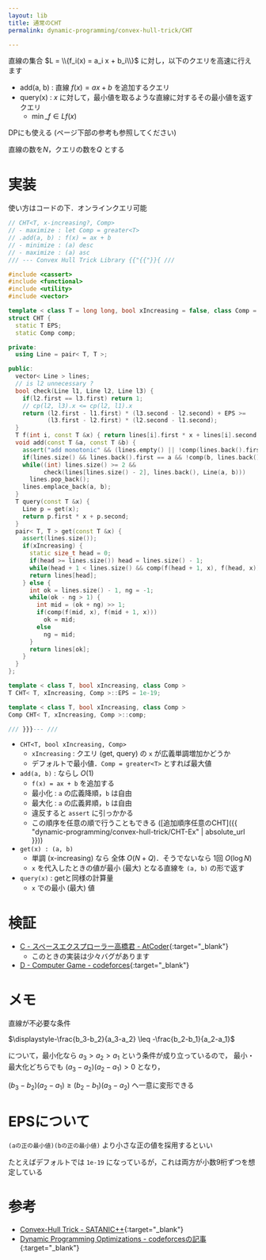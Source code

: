 ```yaml
---
layout: lib
title: 通常のCHT
permalink: dynamic-programming/convex-hull-trick/CHT

---
```



直線の集合 $L = \\{f_i(x) = a_i x + b_i\\}$ に対し，以下のクエリを高速に行えます
* add(a, b) : 直線 $f(x) = ax + b$ を追加するクエリ
* query(x) : $x$ に対して，最小値を取るような直線に対するその最小値を返すクエリ
  * $\displaystyle\min\_{f\in L}{f(x)}$

DPにも使える (ページ下部の参考も参照してください)

直線の数を$N$，クエリの数を$Q$ とする

# 実装

使い方はコードの下．オンラインクエリ可能


```cpp
// CHT<T, x-increasing?, Comp>
// - maximize : let Comp = greater<T>
// .add(a, b) : f(x) = ax + b
// - minimize : (a) desc
// - maximize : (a) asc
/// --- Convex Hull Trick Library {{"{{"}}{ ///

#include <cassert>
#include <functional>
#include <utility>
#include <vector>

template < class T = long long, bool xIncreasing = false, class Comp = less< T > >
struct CHT {
  static T EPS;
  static Comp comp;

private:
  using Line = pair< T, T >;

public:
  vector< Line > lines;
  // is l2 unnecessary ?
  bool check(Line l1, Line l2, Line l3) {
    if(l2.first == l3.first) return 1;
    // cp(l2, l3).x <= cp(l2, l1).x
    return (l2.first - l1.first) * (l3.second - l2.second) + EPS >=
           (l3.first - l2.first) * (l2.second - l1.second);
  }
  T f(int i, const T &x) { return lines[i].first * x + lines[i].second; }
  void add(const T &a, const T &b) {
    assert("add monotonic" && (lines.empty() || !comp(lines.back().first, a)));
    if(lines.size() && lines.back().first == a && !comp(b, lines.back().second)) return;
    while((int) lines.size() >= 2 &&
          check(lines[lines.size() - 2], lines.back(), Line(a, b)))
      lines.pop_back();
    lines.emplace_back(a, b);
  }
  T query(const T &x) {
    Line p = get(x);
    return p.first * x + p.second;
  }
  pair< T, T > get(const T &x) {
    assert(lines.size());
    if(xIncreasing) {
      static size_t head = 0;
      if(head >= lines.size()) head = lines.size() - 1;
      while(head + 1 < lines.size() && comp(f(head + 1, x), f(head, x))) head++;
      return lines[head];
    } else {
      int ok = lines.size() - 1, ng = -1;
      while(ok - ng > 1) {
        int mid = (ok + ng) >> 1;
        if(comp(f(mid, x), f(mid + 1, x)))
          ok = mid;
        else
          ng = mid;
      }
      return lines[ok];
    }
  }
};

template < class T, bool xIncreasing, class Comp >
T CHT< T, xIncreasing, Comp >::EPS = 1e-19;

template < class T, bool xIncreasing, class Comp >
Comp CHT< T, xIncreasing, Comp >::comp;

/// }}}--- ///
```


* `CHT<T, bool xIncreasing, Comp>`
  * `xIncreasing` : クエリ (get, query) の `x` が広義単調増加かどうか
  * デフォルトで最小値．`Comp = greater<T>` とすれば最大値
* `add(a, b)` : ならし $O(1)$
  * `f(x) = ax + b` を追加する
  * 最小化 : `a` の広義降順，`b` は自由
  * 最大化 : `a` の広義昇順，`b` は自由
  * 違反すると `assert` に引っかかる
  * この順序を任意の順で行うこともできる ([追加順序任意のCHT]({{ "dynamic-programming/convex-hull-trick/CHT-Ex" | absolute_url }}))
* `get(x) : (a, b)`
  * 単調 (x-increasing) なら 全体 $O(N + Q)$．そうでないなら 1回 $O(\log N)$
  * `x` を代入したときの値が最小 (最大) となる直線を `(a, b)` の形で返す
* `query(x)` : getと同様の計算量
  * `x` での最小 (最大) 値

# 検証

* [C - スペースエクスプローラー高橋君 - AtCoder](https://beta.atcoder.jp/contests/colopl2018-final-open/submissions/2171456){:target="_blank"}<!--_-->
  * このときの実装は少々バグがあります
* [D - Computer Game - codeforces](https://codeforces.com/contest/1067/submission/45446448){:target="_blank"}<!--_-->

# メモ

直線が不必要な条件

$\displaystyle-\frac{b_3-b_2}{a_3-a_2} \leq -\frac{b_2-b_1}{a_2-a_1}$

について，最小化なら $a_3 \gt a_2 \gt a_1$ という条件が成り立っているので，
最小・最大化どちらでも $(a_3-a_2)(a_2-a_1) \gt 0$ となり，

$(b_3-b_2)(a_2-a_1) \geq (b_2-b_1)(a_3-a_2)$ へ一意に変形できる

# EPSについて

`(aの正の最小値)(bの正の最小値)` より小さな正の値を採用するといい

たとえばデフォルトでは `1e-19` になっているが，これは両方が小数9桁ずつを想定している

# 参考

* [Convex-Hull Trick - SATANIC++](http://satanic0258.hatenablog.com/entry/2016/08/16/181331){:target="_blank"}<!--_-->
* [Dynamic Programming Optimizations - codeforcesの記事](https://codeforces.com/blog/entry/8219){:target="_blank"}<!--_-->

